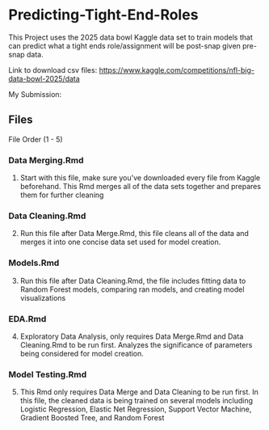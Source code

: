 # Predicting-Tight-End-Roles

This Project uses the 2025 data bowl Kaggle data set to train models that can predict what a tight ends role/assignment will be post-snap given pre-snap data.

Link to download csv files: https://www.kaggle.com/competitions/nfl-big-data-bowl-2025/data

My Submission:

## Files
File Order (1 - 5)

### Data Merging.Rmd
1) Start with this file, make sure you've downloaded every file from Kaggle beforehand. This Rmd merges all of the data sets together and prepares them for further cleaning

### Data Cleaning.Rmd
2) Run this file after Data Merge.Rmd, this file cleans all of the data and merges it into one concise data set used for model creation.

### Models.Rmd
3) Run this file after Data Cleaning.Rmd, the file includes fitting data to Random Forest models, comparing ran models, and creating model visualizations
   
### EDA.Rmd
4) Exploratory Data Analysis, only requires Data Merge.Rmd and Data Cleaning.Rmd to be run first. Analyzes the significance of parameters being considered for model creation.

### Model Testing.Rmd
5) This Rmd only requires Data Merge and Data Cleaning to be run first. In this file, the cleaned data is being trained on several models including Logistic Regression, Elastic Net Regression, Support Vector Machine, Gradient Boosted Tree, and Random Forest
